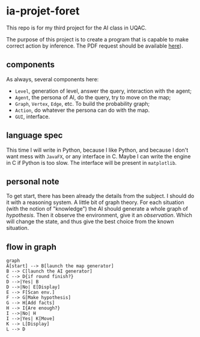 # ia-projet-foret

This repo is for my third project for the AI class in UQAC.

The purpose of this project is to create a program that is capable to make correct action by inference. The PDF request should be available [here](./8INF878%20-%20TP3%20-%202022.pdf)).

## components

As always, several components here:

- `Level`, generation of level, answer the query, interaction with the agent;
- `Agent`, the persona of AI, do the query, try to move on the map;
- `Graph`, `Vertex`, `Edge`, etc. To build the probability graph;
- `Action`, do whatever the persona can do with the map.
- `GUI`, interface.

## language spec

This time I will write in Python, because I like Python, and because I don't want mess with `JavaFX`, or any interface in C. Maybe I can write the engine in C if Python is too slow. The interface will be present in `matplotlib`.

## personal note

To get start, there has been already the details from the subject. I should do it with a reasoning system. A little bit of graph theory. For each situation (with the notion of "knowledge") the AI should generate a whole graph of *hypothesis*. Then it observe the environment, give it an *observation*. Which will change the state, and thus give the best choice from the known situation.

## flow in graph

```mermaid
graph
A[start] --> B[launch the map generator]
B --> C[launch the AI generator]
C --> D{if round finish?}
D -->|Yes| B
D -->|No| E[Display]
E --> F[Scan env.]
F --> G[Make hypothesis]
G --> H[Add facts]
H --> I{Are enough?}
I -->|No| H
I -->|Yes| K[Move]
K --> L[Display]
L --> D
```


